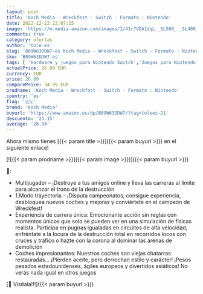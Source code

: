```yaml
---
layout: post
title: 'Koch Media - Wreckfest - Switch - Formato : Nintendo'
date: 2022-12-22 22:07:15
image: 'https://m.media-amazon.com/images/I/41r7VDA1dqL._SL500_._SL400_.jpg'
comments: true
category: ofertas
author: 'tole.es'
slug: 'B09W63DDW7-es Koch Media - Wreckfest - Switch - Formato : Nintendo'
sku: 'B09W63DDW7-es'
tags: [ 'Hardware y juegos para Nintendo Switch','Juegos para Nintendo Switch','Videojuegos','koch media','nintendo','🇪🇸', ]
actualPrice: 26.89 EUR
currency: EUR
price: 26.89
comparePrice: 34.99 EUR
prodname: 'Koch Media - Wreckfest - Switch - Formato : Nintendo'
country: 'es'
flag: '🇪🇸'
brand: 'Koch Media'
buyurl: 'https://www.amazon.es/dp/B09W63DDW7/?tag=tolees-21'
descuento: '23.15'
average: '26.94'
---
```


Ahora mismo tienes [{{< param title >}}]({{< param buyurl >}}) en el siguiente enlace!

[![{{< param prodname >}}]({{< param image >}})]({{< param buyurl >}})

🔎:

- Multijugador – ¡Destruye a tus amigos online y lleva las carreras al límite para alcanzar el trono de la destrucción
- 1.Modo trayectoria – ¡Disputa campeonatos, consigue experiencia, desbloquea nuevos coches y mejoras y conviértete en el campeón de Wreckfest!
- Experiencia de carrera única: Emocionante acción sin reglas con momentos únicos que solo se pueden ver en una simulación de físicas realista. Participa en pugnas igualadas en circuitos de alta velocidad, enfréntate a la locura de la destrucción total en recorridos locos con cruces y tráfico o hazte con la corona al dominar las arenas de demolición
- Coches impresionantes: Nuestros coches son viejas chatarras restauradas... ¡Pierden aceite, pero derrochan estilo y carácter! ¡Pesos pesados estadounidenses, ágiles europeos y divertidos asiáticos! No verás nada igual en otros juegos

[🛒 Visítala!!!]({{< param buyurl >}})
